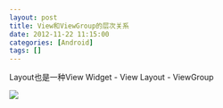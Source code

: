 ```yaml
---
layout: post
title: View和ViewGroup的层次关系
date: 2012-11-22 11:15:00
categories: [Android]
tags: []
---
```

Layout也是一种View
Widget - View
Layout - ViewGroup


![](http://img.my.csdn.net/uploads/201211/22/1353554420_2758.png)
